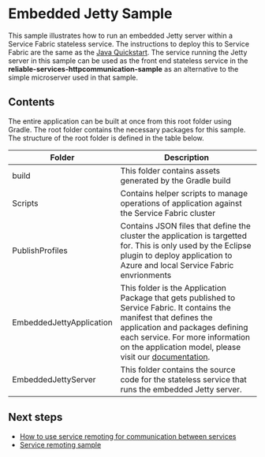 # Embedded Jetty Sample

This sample illustrates how to run an embedded Jetty server within a Service Fabric stateless service. The instructions to deploy this to Service Fabric are the same as the [Java Quickstart](https://docs.microsoft.com/en-us/azure/service-fabric/service-fabric-quickstart-java-reliable-services). The service running the Jetty server in this sample can be used as the front end stateless service in the **reliable-services-httpcommunication-sample** as an alternative to the simple microserver used in that sample. 

## Contents 

The entire application can be built at once from this root folder using Gradle. The root folder contains the necessary packages for this sample. The structure of the root folder is defined in the table below. 

Folder | Description |
--- | --- |
build | This folder contains assets generated by the Gradle build |
Scripts | Contains helper scripts to manage operations of application against the Service Fabric cluster |
PublishProfiles | Contains JSON files that define the cluster the application is targetted for. This is only used by the Eclipse plugin to deploy application to Azure and local Service Fabric envrionments|
EmbeddedJettyApplication | This folder is the Application Package that gets published to Service Fabric. It contains the manifest that defines the application and packages defining each service. For more information on the application model, please visit our [documentation](https://docs.microsoft.com/en-us/azure/service-fabric/service-fabric-application-model).| 
EmbeddedJettyServer | This folder contains the source code for the stateless service that runs the embedded Jetty server. 

## Next steps 

* [How to use service remoting for communication between services](https://docs.microsoft.com/en-us/azure/service-fabric/service-fabric-reliable-services-communication-remoting-java)
* [Service remoting sample](https://github.com/Azure-Samples/service-fabric-java-quickstart)